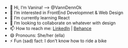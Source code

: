 - 👋 Hi, I’m Vanina! --> @VannDennOk
- 👀 I’m interested in FrontEnd Developmnet & Web Design
- 🌱 I’m currently learning React
- 💞️ I’m looking to collaborate on whatever with design
- 📫 How to reach me: <a href="https://www.linkedin.com/in/vaninadenegri/">LinkedIn</a> | <a href="https://www.linkedin.com/in/vaninadenegri/">Behance</a>                
- 😄 Pronouns: She/her (ella)
- ⚡ Fun (sad) fact: I don't know how to ride a bike

<!---
VannDennOk/VannDennOk is a ✨ special ✨ repository because its `README.md` (this file) appears on your GitHub profile.
You can click the Preview link to take a look at your changes.
--->
